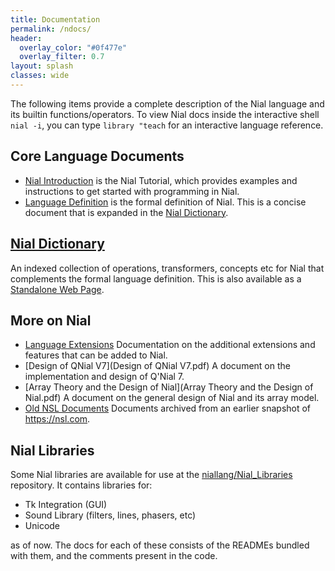 ```yaml
---
title: Documentation
permalink: /ndocs/
header:
  overlay_color: "#0f477e"
  overlay_filter: 0.7
layout: splash
classes: wide
---
```


The following items provide a complete description of the Nial language and its builtin functions/operators. To view Nial docs inside the interactive shell `nial -i`, you can type `library "teach` for an interactive language reference.

## Core Language Documents

- [Nial Introduction](intro/) is the Nial Tutorial, which provides examples and instructions to get started with programming in Nial.
- [Language Definition](LanguageDefinition.md) is the formal definition of Nial. This is a concise document
that is expanded in the [Nial Dictionary](NialDict2.md).

## [Nial Dictionary](NialDict2.md)

An indexed collection of operations, transformers, concepts etc for Nial that complements the formal language definition. This is also available as a [Standalone Web Page](NialDictionary.html).


## More on Nial
 
- [Language Extensions](NialExtensions.md) Documentation on the additional extensions and features that can be added to Nial.
- [Design of QNial V7](Design of QNial V7.pdf) A document on the implementation and design of Q'Nial 7.
- [Array Theory and the Design of Nial](Array Theory and the Design of Nial.pdf) A document on the general design of Nial and its array model.
- [Old NSL Documents](nsl/index.md) Documents archived from an earlier snapshot of https://nsl.com.

## Nial Libraries

Some Nial libraries are available for use at the [niallang/Nial_Libraries](https://github.com/niallang/Nial_Libraries) repository. It contains libraries for:

- Tk Integration (GUI)
- Sound Library (filters, lines, phasers, etc)
- Unicode

as of now. The docs for each of these consists of the READMEs bundled with them, and the comments present in the code.





